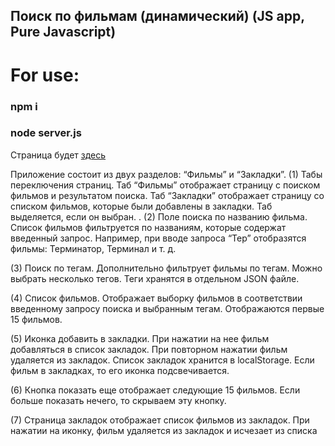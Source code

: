 ## Поиск по фильмам (динамический) (JS app, Pure Javascript)

# For use:
### npm i
### node server.js

Страница будет [здесь](http://127.0.0.1:8080)

Приложение состоит из двух разделов: “Фильмы” и “Закладки”.
(1) Табы переключения страниц. Таб “Фильмы” отображает страницу с поиском фильмов и результатом поиска. Таб “Закладки” отображает страницу со списком фильмов, которые были добавлены в закладки. Таб выделяется, если он выбран.
.
(2) Поле поиска по названию фильма. Список фильмов фильтруется по названиям, которые содержат введенный запрос. Например, при вводе запроса “Тер” отобразятся фильмы: Терминатор, Терминал и т. д.

(3) Поиск по тегам. Дополнительно фильтрует фильмы по тегам. Можно выбрать несколько тегов. Теги хранятся в отдельном JSON файле.

(4) Список фильмов. Отображает выборку фильмов в соответствии введенному запросу поиска и выбранным тегам. Отображаются первые 15 фильмов. 

(5) Иконка добавить в закладки. При нажатии на нее фильм добавляться в список закладок. При повторном нажатии фильм удаляется из закладок. Список закладок хранится в localStorage. Если фильм в закладках, то его иконка подсвечивается.

(6) Кнопка показать еще отображает следующие 15 фильмов. Если больше показать нечего, то скрываем эту кнопку.

(7) Страница закладок отображает список фильмов из закладок. При нажатии на иконку, фильм удаляется из закладок и исчезает из списка


